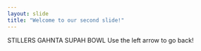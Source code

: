 ```yaml
---
layout: slide
title: "Welcome to our second slide!"
---
```

STILLERS GAHNTA SUPAH BOWL
Use the left arrow to go back!
